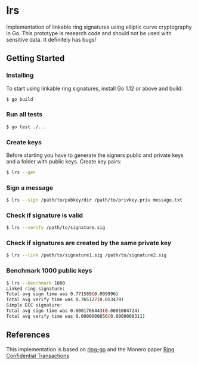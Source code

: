 # lrs
Implementation of linkable ring signatures using elliptic curve cryptography in Go. This prototype is research code and should not be used with sensitive data. It definitely has bugs!

## Getting Started

### Installing
To start using linkable ring signatures, install Go 1.12 or above and build:
```sh
$ go build
```

### Run all tests
```sh
$ go test ./...
```

### Create keys
Before starting you have to generate the signers public and private keys and a folder with public keys. Create key pairs:
```sh
$ lrs --gen
```

### Sign a message
```sh
$ lrs --sign /path/to/pubkey/dir /path/to/privkey.priv message.txt
```

### Check if signature is valid
```sh
$ lrs --verify /path/to/signature.sig
```

### Check if signatures are created by the same private key
```sh
$ lrs --link /path/to/signature1.sig /path/to/signature2.sig
```

### Benchmark 1000 public keys
```sh
$ lrs --benchmark 1000
Linked ring signature:
Total avg sign time was 0.771589(0.009996)
Total avg verify time was 0.765127(0.013479)
Simple ECC signature:
Total avg sign time was 0.0001766443(0.0001004724)
Total avg verify time was 0.0000000856(0.0000000311)
```

## References
This implementation is based on [ring-go](https://github.com/noot/ring-go) and the Monero paper [Ring Confidential Transactions](https://eprint.iacr.org/2015/1098.pdf)
